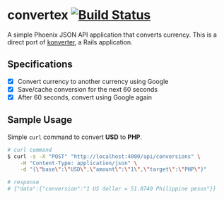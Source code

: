 # convertex [![Build Status](https://travis-ci.org/wnuqui/convertex.png?branch=master)](https://travis-ci.org/wnuqui/convertex)

A simple Phoenix JSON API application that converts currency. This is a direct port of [konverter](https://github.com/wnuqui/konverter), a Rails application.

## Specifications
- [x] Convert currency to another currency using Google
- [x] Save/cache conversion for the next 60 seconds
- [x] After 60 seconds, convert using Google again

## Sample Usage

Simple `curl` command to convert **USD** to **PHP**.

```bash
# curl command
$ curl -s -X "POST" "http://localhost:4000/api/conversions" \
	-H "Content-Type: application/json" \
	-d "{\"base\":\"USD\",\"amount\":\"1\",\"target\":\"PHP\"}"

# response
# {"data":{"conversion":"1 US dollar = 51.0740 Philippine pesos"}}
```

